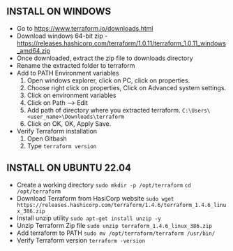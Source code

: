 ## INSTALL ON WINDOWS
* Go to https://www.terraform.io/downloads.html
* Download windows 64-bit zip - https://releases.hashicorp.com/terraform/1.0.11/terraform_1.0.11_windows_amd64.zip
* Once downloaded, extract the zip file to downloads directory
* Rename the extracted folder to terraform
* Add to PATH Environment variables 
   1. Open windows explorer, click on PC, click on properties.
   2. Choose  right click on properties, Click on Advanced system settings.
   3. Click on environment variables
   4. Click on Path --> Edit
   5. Add path of directory where you extracted terraform. `C:\Users\<user_name>\Downloads\terraform`
   6. Click on OK, OK, Apply Save.
* Verify Terraform installation
  1. Open Gitbash
  2. Type `terraform version`

## INSTALL ON UBUNTU 22.04
* Create a working directory
   `sudo mkdir -p /opt/terraform`
   `cd /opt/terraform`
* Download Terraform from HasiCorp website
  `sudo wget https://releases.hashicorp.com/terraform/1.4.6/terraform_1.4.6_linux_386.zip`
* Install unzip utility
  `sudo apt-get install unzip -y`
* Unzip Terraform Zip file
 `sudo unzip terraform_1.4.6_linux_386.zip`
* Add terraform to PATH
 `sudo mv /opt/terraform/terraform /usr/bin/`
* Verify Terraform version
 `terraform -version`

